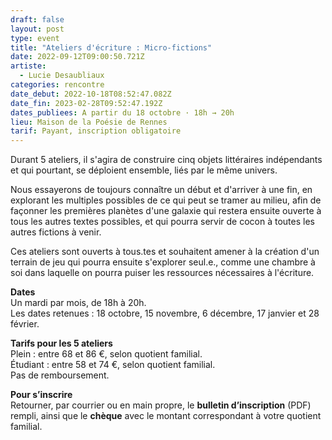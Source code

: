 ```yaml
---
draft: false
layout: post
type: event
title: "Ateliers d'écriture : Micro-fictions"
date: 2022-09-12T09:00:50.721Z
artiste:
  - Lucie Desaubliaux
categories: rencontre
date_debut: 2022-10-18T08:52:47.082Z
date_fin: 2023-02-28T09:52:47.192Z
dates_publiees: A partir du 18 octobre · 18h → 20h
lieu: Maison de la Poésie de Rennes
tarif: Payant, inscription obligatoire
---
```

Durant 5 ateliers, il s'agira de construire cinq objets littéraires indépendants et qui pourtant, se déploient ensemble, liés par le même univers. 

Nous essayerons de toujours connaître un début et d'arriver à une fin, en explorant les multiples possibles de ce qui peut se tramer au milieu, afin de façonner les premières planètes d'une galaxie qui restera ensuite ouverte à tous les autres textes possibles, et qui pourra servir de cocon à toutes les autres fictions à venir.

Ces ateliers sont ouverts à tous.tes et souhaitent amener à la création d'un terrain de jeu qui pourra ensuite s'explorer seul.e., comme une chambre à soi dans laquelle on pourra puiser les ressources nécessaires à l'écriture. 

**Dates**\
Un mardi par mois, de 18h à 20h.\
Les dates retenues : 18 octobre, 15 novembre, 6 décembre, 17 janvier et 28 février.

**Tarifs pour les 5 ateliers**\
Plein : entre 68 et 86 €, selon quotient familial.\
Étudiant : entre 58 et 74 €, selon quotient familial.\
Pas de remboursement.

**Pour s’inscrire**\
Retourner, par courrier ou en main propre, le **bulletin d’inscription** (PDF) rempli, ainsi que le **chèque** avec le montant correspondant à votre quotient familial.

